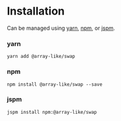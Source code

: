# Installation

Can be managed using
[yarn](https://yarnpkg.com/en/docs),
[npm](https://docs.npmjs.com),
or [jspm](https://jspm.org/docs).


### yarn
```terminal
yarn add @array-like/swap
```

### npm
```terminal
npm install @array-like/swap --save
```

### jspm
```terminal
jspm install npm:@array-like/swap
```

